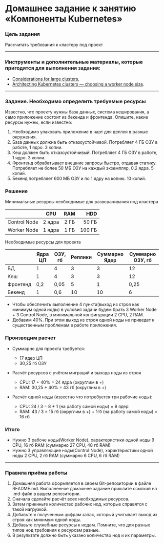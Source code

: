 # Домашнее задание к занятию «Компоненты Kubernetes»

### Цель задания

Рассчитать требования к кластеру под проект

------

### Инструменты и дополнительные материалы, которые пригодятся для выполнения задания:

- [Considerations for large clusters](https://kubernetes.io/docs/setup/best-practices/cluster-large/),
- [Architecting Kubernetes clusters — choosing a worker node size](https://learnk8s.io/kubernetes-node-size).

------

### Задание. Необходимо определить требуемые ресурсы
Известно, что проекту нужны база данных, система кеширования, а само приложение состоит из бекенда и фронтенда. Опишите, какие ресурсы нужны, если известно:

1. Необходимо упаковать приложение в чарт для деплоя в разные окружения. 
2. База данных должна быть отказоустойчивой. Потребляет 4 ГБ ОЗУ в работе, 1 ядро. 3 копии. 
3. Кеш должен быть отказоустойчивый. Потребляет 4 ГБ ОЗУ в работе, 1 ядро. 3 копии. 
4. Фронтенд обрабатывает внешние запросы быстро, отдавая статику. Потребляет не более 50 МБ ОЗУ на каждый экземпляр, 0.2 ядра. 5 копий. 
5. Бекенд потребляет 600 МБ ОЗУ и по 1 ядру на копию. 10 копий.

### Решение

Минимальные ресурсы необходимые для разворачивания нод кластера

|              | CPU       | RAM      | HDD     |
|--------:|:---------:|:--------:| -------:|
| Control Node |   2 ядра  |     2 ГБ | 50 ГБ   |
| Worker Node  |   1 ядра  |     1 ГБ | 100 ГБ  |

Необходимые ресурсы для проекта

|          | Ядра ЦП | ОЗУ, гб | Реплики | Суммарно Ядер | Суммарно ОЗУ, гб |
|----------|---------|---------|---------|---------------|------------------|
| БД       | 1       | 4       | 3       | 3             | 12               |
| Кеш      | 1       | 4       | 3       | 3             | 12               |
| Фронтенд | 0,2     | 0,05    | 5       | 1             | 0,25             |
| Бекенд   | 1       | 0,6     | 10      | 10            | 6                |


- Чтобы обеспечить выполнение 4 пункта(выход из строя как минимум одной ноды) в условия задачи будем брать 3 Worker Node + 3 Control Node, в минимальной конфигурации 2 CPU, 2 RAM.
- Добавим 40%. При этом выход из строя одной ноды не приведет к существенным проблемам в работе приложения.

### Производим расчет

- Суммарно для проекта требуется:
  - 17 ядер ЦП
  - 30,25 гб ОЗУ

- Расчёт ресурсов с учётом миграций и выхода ноды из строя
  - CPU: 17 + 40% = 24 ядра (округлим в +)
  - RAM: 30,25 + 40% = 43 гб (округлим в +)

- Расчёт одной ноды (известно что потребуется три рабочие ноды):
  - CPU: 24 / 3 = 8 + 1 (на работу самой ноды) = 9 ядер 
  - RAM: 43 / 3 = 15 гб (округлим в +) + 1гб (на работу самой ноды) = 16 гб

### Итого
 - Нужно 3 рабоче ноды(Worker Node), характеристики одной ноды 9 CPU, 16 гб RAM (суммарно 27 CPU, 48 гб RAM)
 - Нужно 3 управляющие ноды(Control Node), характеристики одной ноды 2 CPU, 2 гб RAM (суммарно 6 CPU, 6 гб RAM)


----

### Правила приёма работы

1. Домашняя работа оформляется в своем Git-репозитории в файле README.md. Выполненное домашнее задание пришлите ссылкой на .md-файл в вашем репозитории.
2. Сначала сделайте расчёт всех необходимых ресурсов.
3. Затем прикиньте количество рабочих нод, которые справятся с такой нагрузкой.
4. Добавьте к полученным цифрам запас, который учитывает выход из строя как минимум одной ноды. 
5. Добавьте служебные ресурсы к нодам. Помните, что для разных типов нод требовния к ресурсам разные. 
6. В результате должно быть указано количество нод и их параметры.
